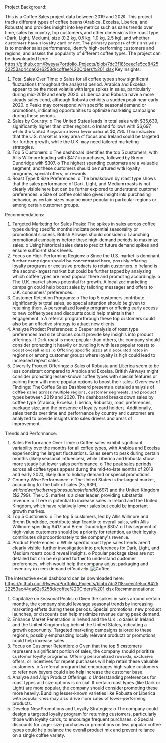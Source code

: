Project Background:

This is a Coffee Sales project data between 2019 and 2020. This project tracks different types of coffee beans (Arabica, Excelsa, Liberica, and Robusta) and provides insight into key metrics such as sales trends over time, sales by country, top customers, and other dimensions like roast type (Dark, Light, Medium), size (0.2 kg, 0.5 kg, 1.0 kg, 2.5 kg), and whether customers have a loyalty card or not. The primary purpose of this analysis is to monitor sales performance, identify high-performing customers and regions, and assess the popularity of different coffee types.
The project can be downloaded here:
https://github.com/Rweya/Portfolio_Projects/blob/7dc3f185ceec1e5cc842522253ac44da62e6258d/coffee%20Orders%201.xlsx
Key Insights:
1.	Total Sales Over Time:
o	Sales for all coffee types show significant fluctuations throughout the analyzed period. Arabica and Excelsa appear to be the most volatile with large spikes in sales, particularly during mid-2019 and early 2020.
o	Liberica and Robusta have a more steady sales trend, although Robusta exhibits a sudden peak near early 2020.
o	Peaks may correspond with specific seasonal demand or promotions, indicating opportunities to optimize marketing campaigns during these periods.
2.	Sales by Country:
o	The United States leads in total sales with $35,639, significantly higher than other regions.
o	Ireland follows with $6,697, while the United Kingdom shows lower sales at $2,799. This indicates that the U.S. market is a key area of focus and Ireland could be targeted for further growth, while the U.K. may need tailored marketing strategies.
3.	Top 5 Customers:
o	The dashboard identifies the top 5 customers, with Allis Willmore leading with $417 in purchases, followed by Brenn Dundridge with $307.
o	The highest spending customers are a valuable segment, and these customers should be nurtured with loyalty programs, special offers, or rewards.
4.	Roast Type & Size Preferences:
o	The breakdown by roast type shows that the sales performance of Dark, Light, and Medium roasts is not clearly visible here but can be further explored to understand customer preferences.
o	Size of coffee sold also gives insight into purchasing behavior, as certain sizes may be more popular in particular regions or among certain customer groups.

Recommendations:
1.	Targeted Marketing for Sales Peaks: The spikes in sales across coffee types during specific months indicate potential seasonality or promotional success. British Airways should consider:
o	Launching promotional campaigns before these high-demand periods to maximize sales.
o	Using historical sales data to predict future demand spikes and ensure sufficient stock levels.
2.	Focus on High-Performing Regions:
o	Since the U.S. market is dominant, further campaigns should be concentrated here, possibly offering loyalty programs or exclusive products to retain customers.
o	Ireland is the second-largest market but could be further tapped by analyzing which coffee types are most popular there and promoting accordingly.
o	The U.K. market shows potential for growth. A localized marketing campaign could help boost sales by tailoring messages and offers to U.K. consumers' preferences.
3.	Customer Retention Programs:
o	The top 5 customers contribute significantly to total sales, so special attention should be given to retaining them. A personalized loyalty program or offering early access to new coffee types and discounts could help maintain their engagement.
o	A referral program through these top customers could also be an effective strategy to attract new clients.
4.	Analyze Product Preferences:
o	Deeper analysis of roast type preferences and size choices could provide key insights into product offerings. If Dark roast is more popular than others, the company should consider promoting it heavily or bundling it with less popular roasts to boost overall sales.
o	Offering specific sizes at discounted rates in regions or among customer groups where loyalty is high could lead to increased repeat sales.
5.	Diversify Product Offerings:
o	Sales of Robusta and Liberica seem to be less consistent compared to Arabica and Excelsa. British Airways might consider promoting lesser-known coffee types with special features or pairing them with more popular options to boost their sales.
Overview of Findings:
The Coffee Sales Dashboard presents a detailed analysis of coffee sales across multiple regions, customer segments, and product types between 2019 and 2020. The dashboard breaks down sales by coffee type (Arabica, Excelsa, Liberica, Robusta), roast preferences, package size, and the presence of loyalty card holders. Additionally, sales trends over time and performance by country and customer are analyzed to provide insights into sales drivers and areas of improvement.

Trends and Performance:
1.	Sales Performance Over Time:
o	Coffee sales exhibit significant variability over the months for all coffee types, with Arabica and Excelsa experiencing the largest fluctuations. Sales seem to peak during certain months (likely seasonal influences), while Liberica and Robusta show more steady but lower sales performance.
o	The peak sales periods across all coffee types appear during the mid-to-late months of 2019 and early 2020, likely due to holiday demand or special promotions.
2.	Country-Wise Performance:
o	The United States is the largest market, accounting for the bulk of sales ($35,639), which dwarfs other regions such as Ireland ($6,697) and the United Kingdom ($2,799). The U.S. market is a clear leader, providing substantial revenue.
o	There is potential to increase sales in Ireland and the United Kingdom, which have relatively lower sales but could be important growth markets.
3.	Top 5 Customers:
o	The top 5 customers, led by Allis Willmore and Brenn Dundridge, contribute significantly to overall sales, with Allis Willmore spending $417 and Brenn Dundridge $307.
o	This segment of high-value customers should be a priority for retention, as their loyalty contributes disproportionately to the company's revenue.
4.	Product Preferences:
o	While specific roast type sales trends aren't clearly visible, further investigation into preferences for Dark, Light, and Medium roasts could reveal insights.
o	Popular package sizes are not detailed but can be explored further to understand customer preferences, which would help the company adjust packaging and inventory to meet demand effectively.
 ![Coffee](https://github.com/user-attachments/assets/3b49a829-0e97-41bc-884f-bdbbca1c5c32)

The interactive excel dashboard can be downloaded here: 
https://github.com/Rweya/Portfolio_Projects/blob/7dc3f185ceec1e5cc842522253ac44da62e6258d/coffee%20Orders%201.xlsx
Recommendations:
1.	Capitalize on Seasonal Peaks:
o	Given the spikes in sales around certain months, the company should leverage seasonal trends by increasing marketing efforts during these periods. Special promotions, new product launches, or discounts can help maximize revenue during peak demand.
2.	Enhance Market Penetration in Ireland and the U.K.:
o	Sales in Ireland and the United Kingdom lag behind the United States, indicating a growth opportunity. Targeted marketing campaigns tailored to these regions, possibly emphasizing locally relevant products or promotions, could help increase sales.
3.	Focus on Customer Retention:
o	Given that the top 5 customers represent a significant portion of sales, the company should prioritize customer loyalty programs. Offering personalized rewards, exclusive offers, or incentives for repeat purchases will help retain these valuable customers.
o	A referral program that encourages high-value customers to refer new buyers could also help increase the customer base.
4.	Analyze and Align Product Offerings:
o	Understanding preferences for roast types and size options is crucial. If certain roast types (like Dark or Light) are more popular, the company should consider promoting these more heavily. Bundling lesser-known varieties like Robusta or Liberica with popular ones may also drive more sales of lower-performing products.
5.	Develop New Promotions and Loyalty Strategies:
o	The company could design a targeted loyalty program for returning customers, particularly those with loyalty cards, to encourage frequent purchases.
o	Special discounts for larger size purchases or promotions on less popular coffee types could help balance the overall product mix and prevent reliance on a single coffee variety.
